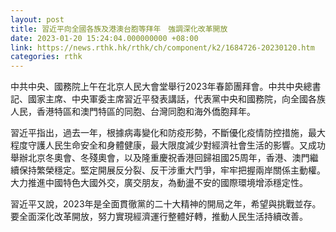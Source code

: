 ```yaml
---
layout: post
title: 習近平向全國各族及港澳台胞等拜年　強調深化改革開放
date: 2023-01-20 15:24:04.000000000 +08:00
link: https://news.rthk.hk/rthk/ch/component/k2/1684726-20230120.htm
categories: rthk
---
```


中共中央、國務院上午在北京人民大會堂舉行2023年春節團拜會。中共中央總書記、國家主席、中央軍委主席習近平發表講話，代表黨中央和國務院，向全國各族人民，香港特區和澳門特區的同胞、台灣同胞和海外僑胞拜年。

習近平指出，過去一年，根據病毒變化和防疫形勢，不斷優化疫情防控措施，最大程度守護人民生命安全和身體健康，最大限度減少對經濟社會生活的影響。又成功舉辦北京冬奧會、冬殘奧會，以及隆重慶祝香港回歸祖國25周年，香港、澳門繼續保持繁榮穩定。堅定開展反分裂、反干涉重大鬥爭，牢牢把握兩岸關係主動權。大力推進中國特色大國外交，廣交朋友，為動盪不安的國際環境增添穩定性。

習近平又說，2023年是全面貫徹黨的二十大精神的開局之年，希望與挑戰並存。要全面深化改革開放，努力實現經濟運行整體好轉，推動人民生活持續改善。
